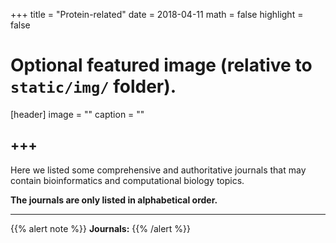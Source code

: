 +++
title = "Protein-related"
date = 2018-04-11
math = false
highlight = false

# Optional featured image (relative to `static/img/` folder).
[header]
image = ""
caption = ""


+++
---
Here we listed some comprehensive and authoritative journals that may contain bioinformatics and computational biology topics. 

**The journals are only listed in alphabetical order.**

---
{{% alert note %}}
**Journals:**
{{% /alert %}}




             
